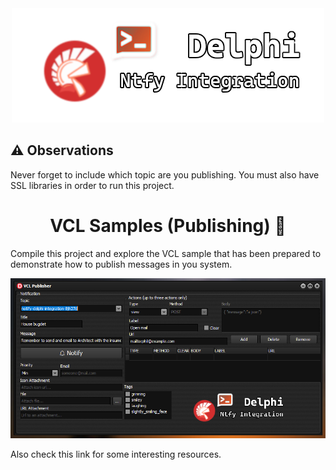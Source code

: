 <div align="center">
  <img src="../../../img/delphi-notify.png">
</div>

## ⚠ Observations
Never forget to include which topic are you publishing. You must also have SSL libraries in order to run this project.

<div align="center">

# VCL Samples (Publishing) 🧪

</div>

Compile this project and explore the VCL sample that has been prepared to demonstrate how to publish messages in you system.

<div align="center">
  <img src="./img/vcl-sample.png">
</div>

Also check this link for some interesting resources. 